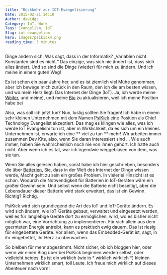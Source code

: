 ```yaml
---
title: "Rückkehr zur IOT-Evangelisierung"
Date: 2015-02-21 14:10
Author: davidgs
Category: IoT, Work
Tags: Evangelism, IoT
Slug: iot-evangelism
hero: images/psikick4.png
reading_time: 3 minutes
---
```


Dinge ändern sich. Was sagt, dass in der Informatik? „Variablen nicht. Konstanten sind es nicht.“ Das einzige, was sich nie ändert ist, dass sich alles ändert. Und so sind die Dinge (wieder) für mich zu ändern. Und ich meine in einem guten Weg!

Es ist schon ein paar Jahre her, und es ist ziemlich viel Mühe genommen, aber ich bewege mich zurück in den Raum, den ich die am besten wissen, und wo mein Herz liegt: Das Internet der Dinge (IoT). Ja, ich werde meine [Weiter](/#experiences), und meine), und meine [Bio](/#about) zu aktualisieren, weil ich meine Position habe bei

Also, was soll ich jetzt tun? Nun, lustig sollten Sie fragen! Ich habe in einem sehr kleinen Unternehmen mit dem Namen [PsiKick](http://www.psikick.com/) eine Position als Chief Technology Evangelist akzeptiert. Das mag es klingen wie alles, was ich werde IoT Evangelism tun ist, aber in Wirklichkeit, da es sich um ein kleines Unternehmen ist, erwarte ich eine ** viel zu tun ** mehr! Wir arbeiten immer zusammen Dev Kits, also, wenn Sie daran interessiert sind ... Wie auch immer, haben Sie wahrscheinlich noch nie von ihnen gehört. Ich hatte auch nicht. Aber wenn ich es tat, war ich irgendwie weggeblasen von dem, was sie tun.

Wenn Sie alles gelesen haben, sonst habe ich hier geschrieben, besonders die über [Batterien](/posts/category/iot/minor-iot-calculations), Sie, dass in der Welt des Internet der Dinge wissen werde, Macht geht zu sein ein großes Problem. In vielerlei Hinsicht ist es schon. Wodurch die Notwendigkeit für Batterien in IoT-Geräten wäre ein großer Gewinn sein. Und selbst wenn die Batterie nicht beseitigt, aber die Lebensdauer dieser Batterie wird stark erweitert, das ist ein Gewinn. Richtig? Richtig.

PsiKick wird sich grundlegend die Art des IoT und IoT-Geräte ändern. Es wird sich ändern, wie IoT-Geräte gebaut, verwaltet und eingesetzt werden, weil es für langlebige Geräte dort zu ermöglichen, wird, wo es bisher nicht möglich war, eine Vorrichtung zu implementieren. Für sich allein aus dem geernteten Energie antreibt, kann es praktisch ewig dauern. Das ist riesig für eingebettete Geräte. Vor allem, wenn das Embedded-Gerät ist, sagt, in ihr eingebettet, Ihr Herz zu überwachen.

So bleiben für mehr abgestimmt. Nicht sicher, ob ich bloggen hier, oder wenn wir einen Blog über bei PsiKick beginnen werden selbst, oder vielleicht beides. Es ist ein wirklich (wie in * wirklich wirklich *) kleinen Unternehmen wirklich smart, toll Leute. Ich freue mich wirklich auf dieses Abenteuer nach vorn!
